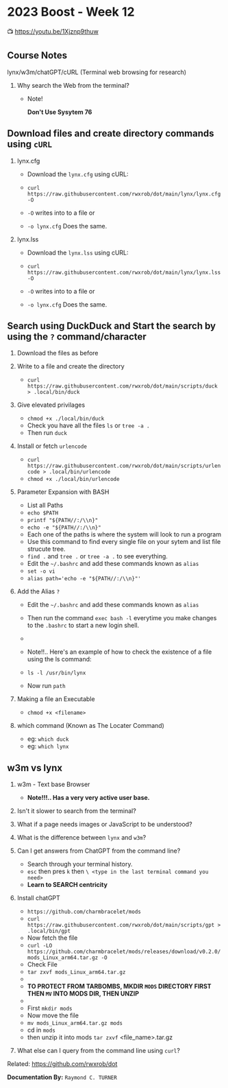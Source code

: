 # 2023 Boost - Week 12

📺 <https://youtu.be/1Xjznp9thuw>

## Course Notes

lynx/w3m/chatGPT/cURL (Terminal web browsing for research)

1. Why search the Web from the terminal?

    * Note!

      **Don't Use Sysytem 76**

## Download files and create directory commands using `cURL`
1. lynx.cfg
    * Download the `lynx.cfg` using cURL:

    * `curl https://raw.githubusercontent.com/rwxrob/dot/main/lynx/lynx.cfg -O`
    * `-O` writes into to a file
      or
    * `-o lynx.cfg` Does the same.

1. lynx.lss
    * Download the `lynx.lss` using cURL:

    * `curl https://raw.githubusercontent.com/rwxrob/dot/main/lynx/lynx.lss -O`
    * `-O` writes into to a file
      or
    * `-o lynx.cfg` Does the same.

## Search using DuckDuck and Start the search by using the `?` command/character
1. Download the files as before
1. Write to a file and create the directory

    * `curl https://raw.githubusercontent.com/rwxrob/dot/main/scripts/duck > .local/bin/duck`

1. Give elevated privilages
    * `chmod +x ./local/bin/duck`
    * Check you have all the files `ls` or `tree -a .`
    * Then run `duck`
1. Install or fetch `urlencode`

    * `curl https://raw.githubusercontent.com/rwxrob/dot/main/scripts/urlencode > .local/bin/urlencode`
    *  `chmod +x ./local/bin/urlencode`

2. Parameter Expansion with BASH
    * List all Paths
    * `echo $PATH` 
    * `printf "${PATH//:/\\n}"`
    * `echo -e "${PATH//:/\\n}"`
    * Each one of the paths is where the system will look to run a program
    * Use this command to find every single file on your sytem and list file strucute tree.
    * `find .` and `tree .` or `tree -a .` to see everything.
    * Edit the `~/.bashrc` and add these commands known as `alias`
    * `set -o vi`
    * `alias path='echo -e "${PATH//:/\\n}"'`
3. Add the Alias `?`
    * Edit the `~/.bashrc` and add these commands known as `alias`
    * Then run the command `exec bash -l` everytime you make changes to the `.bashrc` to start a new login shell.
    * 
    * Note!!.. Here's an example of how to check the existence of a file using the ls command:
     
    * `ls -l /usr/bin/lynx`
  
    * Now run `path`
4. Making a file an Executable
    * `chmod +x <filename>`

5. which command (Known as The Locater Command)
    * eg: `which duck`
    * eg: `which lynx`

## w3m vs lynx
1. w3m - Text base Browser
    * **Note!!!.. Has a very very active user base.**



2. Isn't it slower to search from the terminal?



1. What if a page needs images or JavaScript to be understood?



1. What is the difference between `lynx` and `w3m`?



1. Can I get answers from ChatGPT from the command line?
   * Search through your terminal history.
   * `esc` then pres `k` then `\ <type in the last terminal command you need>`
   * **Learn to SEARCH centricity**
1. Install chatGPT
   * `https://github.com/charmbracelet/mods` 
   * `curl https://raw.githubusercontent.com/rwxrob/dot/main/scripts/gpt > .local/bin/gpt`
   * Now fetch the file
   * `curl -LO  https://github.com/charmbracelet/mods/releases/download/v0.2.0/mods_Linux_arm64.tar.gz -O`
   * Check File
   * `tar zxvf mods_Linux_arm64.tar.gz`
   * 
   * **TO PROTECT FROM TARBOMBS, MKDIR `MODS` DIRECTORY FIRST THEN `MV` INTO MODS DIR, THEN UNZIP**
   * 
   * First `mkdir mods`
   * Now move the file
   * `mv mods_Linux_arm64.tar.gz mods`
   * cd in `mods`
   * then unzip it into mods 
    `tar zxvf` <file_name>.tar.gz


2. What else can I query from the command line using `curl`?




Related:
<https://github.com/rwxrob/dot>

**Documentation By:** `Raymond C. TURNER`